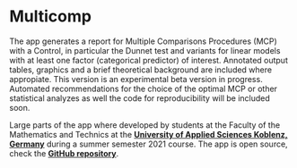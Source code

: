 # Multicomp
<p>The app generates a report for Multiple Comparisons Procedures (MCP) with a Control, in particular the Dunnet test and variants for linear models with at least one factor (categorical predictor) of interest. Annotated output tables, graphics and a brief theoretical background are included where appropiate. This version is an experimental beta version in progress. Automated recommendations for the choice of the optimal MCP or other statistical analyzes as well the code for reproducibility will be included soon. 
</p>
<p>
Large parts of the app where developed by students at the Faculty of the Mathematics and Technics at the <a target="_blank" rel="noopener noreferrer" href="https://www.hs-koblenz.de/"><b>University of Applied Sciences Koblenz, Germany</b></a> during a summer semester 2021 course. The app is open source, check the 
<a target="_blank" rel="noopener noreferrer" href="https://github.com/Statsomat/Multicomp"><b>GitHub repository</b></a>. 
</p>
